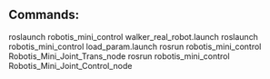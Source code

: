 

## Commands:

  roslaunch robotis_mini_control walker_real_robot.launch
  roslaunch robotis_mini_control load_param.launch
  rosrun robotis_mini_control Robotis_Mini_Joint_Trans_node
  rosrun robotis_mini_control Robotis_Mini_Joint_Control_node

